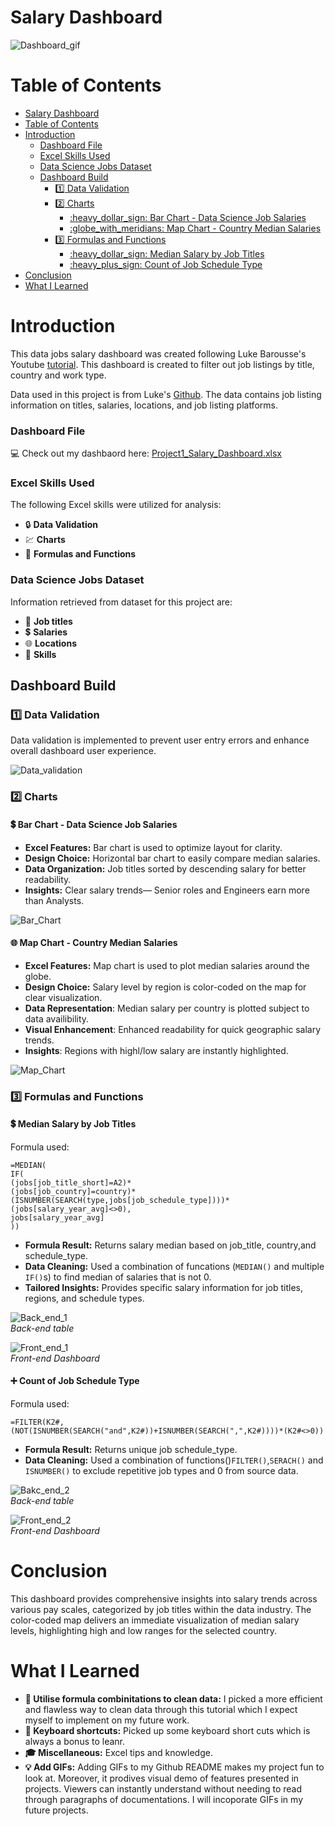 # Salary Dashboard
![Dashboard_gif](/Project1_Salary_Dashboard/images/Dashboard_gif1.gif)

# Table of Contents
- [Salary Dashboard](#salary-dashboard)
- [Table of Contents](#table-of-contents)
- [Introduction](#introduction)
    - [Dashboard File](#dashboard-file)
    - [Excel Skills Used](#excel-skills-used)
    - [Data Science Jobs Dataset](#data-science-jobs-dataset)
  - [Dashboard Build](#dashboard-build)
    - [:one: Data Validation](#onedata-validation)
    - [:two: Charts](#two-charts)
      - [:heavy\_dollar\_sign: Bar Chart - Data Science Job Salaries](#heavy_dollar_sign-bar-chart---data-science-job-salaries)
      - [:globe\_with\_meridians: Map Chart - Country Median Salaries](#globe_with_meridians-map-chart---country-median-salaries)
    - [:three: Formulas and Functions](#threeformulas-and-functions)
      - [:heavy\_dollar\_sign: Median Salary by Job Titles](#heavy_dollar_sign-median-salary-by-job-titles)
      - [:heavy\_plus\_sign: Count of Job Schedule Type](#heavy_plus_sign-count-of-job-schedule-type)
- [Conclusion](#conclusion)
- [What I Learned](#what-i-learned)

# Introduction
This data jobs salary dashboard was created following Luke Barousse's Youtube [tutorial](https://www.youtube.com/watch?v=pCJ15nGFgVg). This dashboard is created to filter out job listings by title, country and work type.

Data used in this project is from Luke's [Github](https://github.com/lukebarousse/Excel_Data_Analytics_Course/tree/main). The data contains job listing information on titles, salaries, locations, and job listing platforms.

### Dashboard File
:computer: Check out my dashbaord here: [Project1_Salary_Dashboard.xlsx](/Project1_Salary_Dashboard/Project_1_Salary_Dashboard.xlsx)

### Excel Skills Used
The following Excel skills were utilized for analysis:
- :lock: **Data Validation**
- :chart: **Charts**
- :izakaya_lantern: **Formulas and Functions**

### Data Science Jobs Dataset
Information retrieved from dataset for this project are:

- :floppy_disk: **Job titles**
- :heavy_dollar_sign: **Salaries**
- :globe_with_meridians: **Locations**
- :rocket: **Skills**
  
## Dashboard Build

### :one: Data Validation

Data validation is implemented to prevent user entry errors and enhance overall dashboard user experience.

![Data_validation](/Project1_Salary_Dashboard/images/Data_validation_gif.gif)

### :two: Charts
#### :heavy_dollar_sign: Bar Chart - Data Science Job Salaries

- **Excel Features:** Bar chart is used to optimize layout for clarity.
- **Design Choice:** Horizontal bar chart to easily compare median salaries.
- **Data Organization:** Job titles sorted by descending salary for better readability.
- **Insights:** Clear salary trends— Senior roles and Engineers earn more than Analysts.

![Bar_Chart](/Project1_Salary_Dashboard/images/Title%20Bar%20Chart.png)



#### :globe_with_meridians: Map Chart - Country Median Salaries 


- **Excel Features:** Map chart is used to plot median salaries around the globe.
- **Design Choice:** Salary level by region is color-coded on the map for clear visualization.
- **Data Representation**: Median salary per country is plotted subject to data availibility.
- **Visual Enhancement**: Enhanced readability for quick geographic salary trends.
- **Insights**: Regions with highl/low salary are instantly highlighted.

![Map_Chart](/Project1_Salary_Dashboard/images/Map_gif.gif)

### :three: Formulas and Functions

#### :heavy_dollar_sign: Median Salary by Job Titles

Formula used:
```
=MEDIAN(
IF(
(jobs[job_title_short]=A2)*
(jobs[job_country]=country)*
(ISNUMBER(SEARCH(type,jobs[job_schedule_type])))*
(jobs[salary_year_avg]<>0),
jobs[salary_year_avg]
))
```

- **Formula Result:** Returns salary median based on job_title, country,and schedule_type.
- **Data Cleaning:** Used a combination of funcations (`MEDIAN()` and multiple `IF()`s) to find median of salaries that is not 0.
- **Tailored Insights:** Provides specific salary information for job titles, regions, and schedule types.
  
![Back_end_1](/Project1_Salary_Dashboard/images/Title%20Bar%20Chart.png)  
*Back-end table*  


![Front_end_1](/Project1_Salary_Dashboard/images/Dashboard_presentation.png)  
*Front-end Dashboard* 


#### :heavy_plus_sign: Count of Job Schedule Type

Formula used:
```
=FILTER(K2#,(NOT(ISNUMBER(SEARCH("and",K2#))+ISNUMBER(SEARCH(",",K2#))))*(K2#<>0))
```
- **Formula Result:** Returns unique job schedule_type.
- **Data Cleaning:** Used a combination of functions()`FILTER()`,`SERACH()` and `ISNUMBER()` to exclude repetitive job types and 0 from source data.


![Bakc_end_2](/Project1_Salary_Dashboard/images/Back_end_2.png)  
*Back-end table* 
  

![Front_end_2](/Project1_Salary_Dashboard/images/Dashboard_presentation_2.png)  
*Front-end Dashboard* 

# Conclusion
This dashboard provides comprehensive insights into salary trends across various pay scales, categorized by job titles within the data industry. The color-coded map delivers an immediate visualization of median salary levels, highlighting high and low ranges for the selected country.

# What I Learned
- **:shower: Utilise formula combinitations to clean data:** I picked a more efficient and flawless way to clean data through this tutorial which I expect myself to implement on my future work.
- **:musical_keyboard: Keyboard shortcuts:** Picked up some keyboard short cuts which is always a bonus to leanr.
- **:mortar_board: Miscellaneous:** Excel tips and knowledge.
- **:bulb: Add GIFs:** Adding GIFs to my Github README makes my project fun to look at. Moreover, it prodives visual demo of features presented in projects. Viewers can instantly understand without needing to read through paragraphs of documentations. I will incoporate GIFs in my future projects.